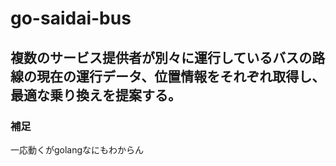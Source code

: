 # go-saidai-bus

## 複数のサービス提供者が別々に運行しているバスの路線の現在の運行データ、位置情報をそれぞれ取得し、最適な乗り換えを提案する。

### 補足
一応動くがgolangなにもわからん
